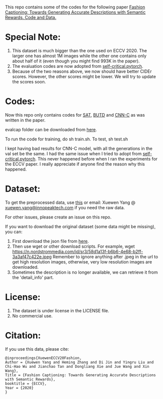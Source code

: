This repo contains some of the codes for the following paper [Fashion Captioning: Towards Generating Accurate Descriptions with Semantic Rewards. Code and Data.](https://arxiv.org/abs/2008.02693)

# Special Note:
1. This dataset is much bigger than the one used on ECCV 2020. The larger one has almost 1M images while the other one contains only about half of it (even though you might find 993K in the paper).
2. The evaluation codes are now adopted from [self-critical.pytorch](https://github.com/ruotianluo/self-critical.pytorch).
3. Because of the two reasons above, we now should have better CIDEr scores. However, the other scores might be lower. We will try to update the scores soon.

# Codes:
Now this repo only contains codes for [SAT](https://arxiv.org/abs/1502.03044), [BUTD](https://arxiv.org/abs/1707.07998) and [CNN-C](https://arxiv.org/abs/1711.09151) as was written in the paper.

evalcap folder can be downloaded from [here](https://drive.google.com/file/d/1Y2h7Q_3l3DOR7WKXk_N5SKdAkcHUxQ6F/view?usp=sharing).

To run the code for training, do sh train.sh. To test, sh test.sh

I kept having bad results for CNN-C model, with all the generations in the val set be the same. I had the same issue when I tried to adopt from [self-critical.pytorch](https://github.com/ruotianluo/self-critical.pytorch). This never happened before when I ran the experiments for the ECCV paper. I really appreciate if anyone find the reason why this happened.
# Dataset:
To get the preprocessed data, use [this](https://drive.google.com/drive/folders/1cgdHt8AlBukmPhuSzUTPszYPXAYmg6gy?usp=sharing) or email: Xuewen Yang @ xuewen.yang@innopeaktech.com if you need the raw data.

For other issues, please create an issue on this repo.

If you want to download the original dataset (some data might be missing), you can:
1. First download the json file from [here](https://drive.google.com/file/d/1IqsiHFF3SkU6NHuaLcGByMN0-HF01dFD/view?usp=sharing).
2. Then use wget or other download scripts. For example, wget https://n.nordstrommedia.com/id/sr3/58d1a13f-b6b6-4e68-b2ff-3a3af47c422e.jpeg
Remember to ignore anything after .jpeg in the url to get high resolution images, otherwise, very low resolution images are downloaded.
3. Sometimes the description is no longer available, we can retrieve it from the 'detail_info' part.

# License:
1. The dataset is under license in the LICENSE file.
2. No commercial use.

# Citation:
If you use this data, please cite:
```
@inproceedings{XuewenECCV20Fashion,
Author = {Xuewen Yang and Heming Zhang and Di Jin and Yingru Liu and Chi-Hao Wu and Jianchao Tan and Dongliang Xie and Jue Wang and Xin Wang},
Title = {Fashion Captioning: Towards Generating Accurate Descriptions with Semantic Rewards},
booktitle = {ECCV},
Year = {2020}
}
```

